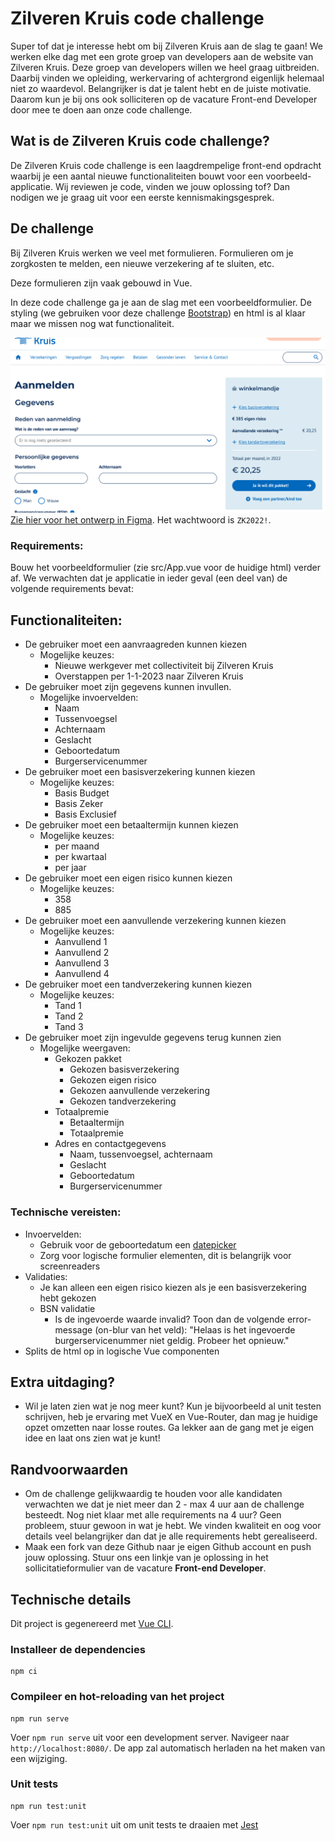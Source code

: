 # Zilveren Kruis code challenge

Super tof dat je interesse hebt om bij Zilveren Kruis aan de slag te gaan! We werken elke dag met een grote groep van developers aan de website van Zilveren Kruis. Deze groep van developers willen we heel graag uitbreiden. Daarbij vinden we opleiding, werkervaring of achtergrond eigenlijk helemaal niet zo waardevol. Belangrijker is dat je talent hebt en de juiste motivatie. Daarom kun je bij ons ook solliciteren op de vacature Front-end Developer door mee te doen aan onze code challenge.

## Wat is de Zilveren Kruis code challenge?
De Zilveren Kruis code challenge is een laagdrempelige front-end opdracht waarbij je een aantal nieuwe functionaliteiten bouwt voor een voorbeeld-applicatie. Wij reviewen je code, vinden we jouw oplossing tof? Dan nodigen we je graag uit voor een eerste kennismakingsgesprek.

## De challenge
Bij Zilveren Kruis werken we veel met formulieren. Formulieren om je zorgkosten te melden, een nieuwe verzekering af te sluiten, etc.

Deze formulieren zijn vaak gebouwd in Vue.

In deze code challenge ga je aan de slag met een voorbeeldformulier. De styling (we gebruiken voor deze challenge [Bootstrap](https://getbootstrap.com/docs/4.6/getting-started/introduction/)) en html is al klaar maar we missen nog wat functionaliteit.

![Formulier](screenshot.png "formulier")
[Zie hier voor het ontwerp in Figma](https://www.figma.com/proto/i6xTWlKP0aqyEc38HxGDVr/frontend-assesment-(design)?page-id=0%3A1&node-id=0%3A1&viewport=101%2C315%2C0.13&scaling=scale-down-width&starting-point-node-id=2%3A4&show-proto-sidebar=1).
Het wachtwoord is `ZK2022!`.

### Requirements:
Bouw het voorbeeldformulier (zie src/App.vue voor de huidige html) verder af. We verwachten dat je applicatie in ieder geval (een deel van) de volgende requirements bevat:

## Functionaliteiten:
- De gebruiker moet een aanvraagreden kunnen kiezen
    - Mogelijke keuzes:
        - Nieuwe werkgever met collectiviteit bij Zilveren Kruis
        - Overstappen per 1-1-2023 naar Zilveren Kruis
- De gebruiker moet zijn gegevens kunnen invullen.
    - Mogelijke invoervelden:
        - Naam
        - Tussenvoegsel
        - Achternaam
        - Geslacht
        - Geboortedatum
        - Burgerservicenummer
- De gebruiker moet een basisverzekering kunnen kiezen
    - Mogelijke keuzes:
        - Basis Budget
        - Basis Zeker
        - Basis Exclusief
- De gebruiker moet een betaaltermijn kunnen kiezen
    - Mogelijke keuzes:
        - per maand
        - per kwartaal
        - per jaar
- De gebruiker moet een eigen risico kunnen kiezen
    - Mogelijke keuzes:
        - 358
        - 885
- De gebruiker moet een aanvullende verzekering kunnen kiezen
    - Mogelijke keuzes:
        - Aanvullend 1
        - Aanvullend 2
        - Aanvullend 3
        - Aanvullend 4
- De gebruiker moet een tandverzekering kunnen kiezen
    - Mogelijke keuzes:
        - Tand 1
        - Tand 2
        - Tand 3
- De gebruiker moet zijn ingevulde gegevens terug kunnen zien
    - Mogelijke weergaven:
        - Gekozen pakket
            - Gekozen basisverzekering
            - Gekozen eigen risico
            - Gekozen aanvullende verzekering
            - Gekozen tandverzekering
        - Totaalpremie
            - Betaaltermijn
            - Totaalpremie
        - Adres en contactgegevens
            - Naam, tussenvoegsel, achternaam
            - Geslacht
            - Geboortedatum
            - Burgerservicenummer

### Technische vereisten:
- Invoervelden:
    - Gebruik voor de geboortedatum een [datepicker](https://developer.mozilla.org/en-US/docs/Web/HTML/Element/input/date)
    - Zorg voor logische formulier elementen, dit is belangrijk voor screenreaders
- Validaties:
    - Je kan alleen een eigen risico kiezen als je een basisverzekering hebt gekozen
    - BSN validatie
        - Is de ingevoerde waarde invalid? Toon dan de volgende error-message (on-blur van het veld): "Helaas is het ingevoerde burgerservicenummer niet geldig. Probeer het opnieuw."
- Splits de html op in logische Vue componenten

## Extra uitdaging?
- Wil je laten zien wat je nog meer kunt? Kun je bijvoorbeeld al unit testen schrijven, heb je ervaring met VueX en Vue-Router, dan mag je huidige opzet omzetten naar losse routes. Ga lekker aan de gang met je eigen idee en laat ons zien wat je kunt!

## Randvoorwaarden
- Om de challenge gelijkwaardig te houden voor alle kandidaten verwachten we dat je niet meer dan 2 - max 4 uur aan de challenge besteedt. Nog niet klaar met alle requirements na 4 uur? Geen probleem, stuur gewoon in wat je hebt. We vinden kwaliteit en oog voor details veel belangrijker dan dat je alle requirements hebt gerealiseerd.
- Maak een fork van deze Github naar je eigen Github account en push jouw oplossing. Stuur ons een linkje van je oplossing in het sollicitatieformulier van de vacature **Front-end Developer**.

## Technische details

Dit project is gegenereerd met [Vue CLI](https://github.com/vuejs/vue-cli).

### Installeer de dependencies
```
npm ci
```

### Compileer en hot-reloading van het project
```
npm run serve
```
Voer `npm run serve` uit voor een development server. Navigeer naar `http://localhost:8080/`. De app zal automatisch herladen na het maken van een wijziging.

### Unit tests
```
npm run test:unit
```
Voer `npm run test:unit` uit om unit tests te draaien met [Jest](https://jestjs.io/)
